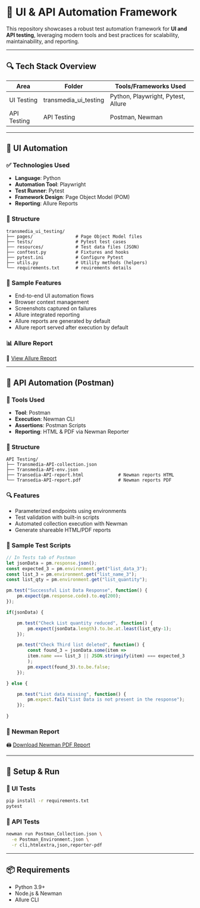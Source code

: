 # 🧪 UI & API Automation Framework

This repository showcases a robust test automation framework for **UI and API testing**, leveraging modern tools and best practices for scalability, maintainability, and reporting.

---

## 🔍 Tech Stack Overview

| Area           | Folder                      | Tools/Frameworks Used                      |
|----------------|-----------------------------|--------------------------------------------|
| UI Testing     | transmedia_ui_testing       | Python, Playwright, Pytest, Allure         |
| API Testing    | API Testing                 | Postman, Newman                            |

---

## 🚀 UI Automation

### ✅ Technologies Used
- **Language**: Python
- **Automation Tool**: Playwright
- **Test Runner**: Pytest
- **Framework Design**: Page Object Model (POM)
- **Reporting**: Allure Reports

### 📁 Structure
```
transmedia_ui_testing/
├── pages/                # Page Object Model files
├── tests/                # Pytest test cases
├── resources/            # Test data files (JSON)
├── conftest.py           # Fixtures and hooks
├── pytest.ini            # Configure Pytest
├── utils.py              # Utility methods (helpers)
└── requirements.txt      # reuirements details
```

### 📸 Sample Features
- End-to-end UI automation flows
- Browser context management
- Screenshots captured on failures
- Allure integrated reporting
- Allure reports are generated by default
- Allure report served after execution by default

### 📊 Allure Report
📎 [View Allure Report](https://mahmud-i.github.io/transmedia-ui-assessment-allure-report/)

---

## 🔗 API Automation (Postman)

### 🧰 Tools Used
- **Tool**: Postman
- **Execution**: Newman CLI
- **Assertions**: Postman Scripts
- **Reporting**: HTML & PDF via Newman Reporter

### 📁 Structure
```
API Testing/
├── Transmedia-API-collection.json
├── Transmedia-API-env.json
├── Transedia-API-report.html             # Newman reports HTML
└── Transedia-API-report.pdf              # Newman reports PDF   
```

### 🔍 Features
- Parameterized endpoints using environments
- Test validation with built-in scripts
- Automated collection execution with Newman
- Generate shareable HTML/PDF reports

### 📝 Sample Test Scripts
```javascript
// In Tests tab of Postman
let jsonData = pm.response.json();
const expected_3 = pm.environment.get("list_data_3");
const list_3 = pm.environment.get("list_name_3");
const list_qty = pm.environment.get("list_quantity");

pm.test("Successful List Data Response", function() {
    pm.expect(pm.response.code).to.eq(200);
});

if(jsonData) {

    pm.test("Check List quantity reduced", function() {
        pm.expect(jsonData.length).to.be.at.least(list_qty-1);
    });

    pm.test("Check Third list deleted", function() {
        const found_3 = jsonData.some(item =>
        item.name === list_3 || JSON.stringify(item) === expected_3
        );
        pm.expect(found_3).to.be.false;
    });

} else {

    pm.test("List data missing", function() {
        pm.expect.fail("List Data is not present in the response");
    });
    
}
```

### 📎 Newman Report
🖨️ [Download Newman PDF Report](https://github.com/mahmud-i/transmedia-assessment/raw/main/API%20Testing/Transedia-API-report.pdf)

---

## 🧩 Setup & Run

### 🐍 UI Tests
```bash
pip install -r requirements.txt
pytest
```

### 🧪 API Tests
```bash
newman run Postman_Collection.json \
  -e Postman_Environment.json \
  -r cli,htmlextra,json,reporter-pdf
```

---

## 📦 Requirements
- Python 3.9+
- Node.js & Newman
- Allure CLI

